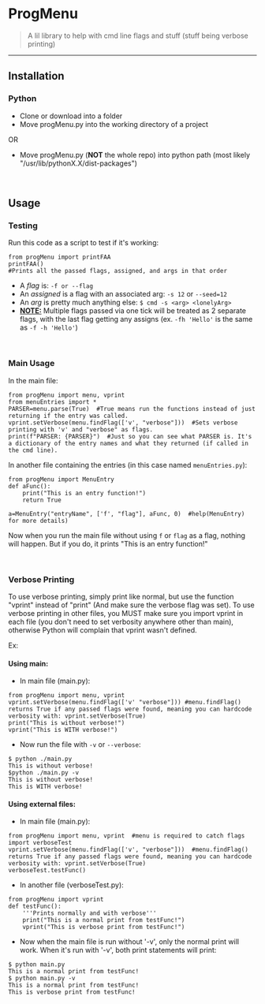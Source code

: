 # ProgMenu

> A lil library to help with cmd line flags and stuff (stuff being verbose printing)

***

## Installation

### Python

- Clone or download into a folder
- Move progMenu.py into the working directory of a project

OR

- Move progMenu.py (__NOT__ the whole repo) into python path (most likely "/usr/lib/pythonX.X/dist-packages")

<br/>

## Usage

### Testing

Run this code as a script to test if it's working:

```
from progMenu import printFAA
printFAA()
#Prints all the passed flags, assigned, and args in that order
```

- A *flag* is: `-f or --flag`
- An *assigned* is a flag with an associated arg: `-s 12` or `--seed=12`
- An *arg* is pretty much anything else: `$ cmd -s <arg> <lonelyArg>`
- <u>**NOTE:**</u> Multiple flags passed via one tick will be treated as 2 separate flags, with the last flag getting any assigns (ex. `-fh 'Hello'` is the same as `-f -h 'Hello'`)

<br/>

### Main Usage

In the main file:
```
from progMenu import menu, vprint
from menuEntries import *
PARSER=menu.parse(True)  #True means run the functions instead of just returning if the entry was called.
vprint.setVerbose(menu.findFlag(['v', "verbose"]))  #Sets verbose printing with 'v' and "verbose" as flags.
print(f"PARSER: {PARSER}")  #Just so you can see what PARSER is. It's a dictionary of the entry names and what they returned (if called in the cmd line).
```

In another file containing the entries (in this case named `menuEntries.py`):
```
from progMenu import MenuEntry
def aFunc():
	print("This is an entry function!")
	return True

a=MenuEntry("entryName", ['f', "flag"], aFunc, 0)  #help(MenuEntry) for more details)
```

Now when you run the main file without using `f` or `flag` as a flag, nothing will happen. But if you do, it prints "This is an entry function!"

<br/>

### Verbose Printing

To use verbose printing, simply print like normal, but use the function "vprint" instead of "print" (And make sure the verbose flag was set).
To use verbose printing in other files, you MUST make sure you import vprint in each file (you don't need to set verbosity anywhere other than main), otherwise Python will complain that vprint wasn't defined.

Ex:

#### Using main:
- In main file (main.py):
```
from progMenu import menu, vprint
vprint.setVerbose(menu.findFlag(['v' "verbose"])) #menu.findFlag() returns True if any passed flags were found, meaning you can hardcode verbosity with: vprint.setVerbose(True)
print("This is without verbose!")
vprint("This is WITH verbose!")
```
- Now run the file with `-v` or `--verbose`:
```
$ python ./main.py
This is without verbose!
$python ./main.py -v
This is without verbose!
This is WITH verbose!
```

#### Using external files:
- In main file (main.py):
```
from progMenu import menu, vprint  #menu is required to catch flags
import verboseTest
vprint.setVerbose(menu.findFlag(['v', "verbose"]))  #menu.findFlag() returns True if any passed flags were found, meaning you can hardcode verbosity with: vprint.setVerbose(True)
verboseTest.testFunc()
```
- In another file (verboseTest.py):
```
from progMenu import vprint
def testFunc():
	'''Prints normally and with verbose'''
	print("This is a normal print from testFunc!")
	vprint("This is verbose print from testFunc!")
```
- Now when the main file is run without '-v', only the normal print will work. When it's run with '-v', both print statements will print:
```
$ python main.py
This is a normal print from testFunc!
$ python main.py -v
This is a normal print from testFunc!
This is verbose print from testFunc!
```
